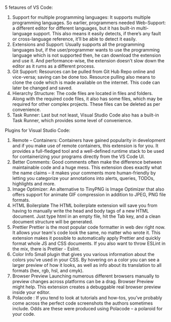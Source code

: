5 fetaures of VS Code:
1. Support for multiple programming languages:
It supports multiple programming languages. So earlier, programmers needed Web-Support: a different editor for different languages, but it has built-in multi-language support. This also means it easily detects, if there’s any fault or cross-language reference, it’ll be able to detect it easily.
2. Extensions and Support:
Usually supports all the programming languages but, if the user/programmer wants to use the programming language which is not supported then, he can download the extension and use it. And performance-wise, the extension doesn’t slow down the editor as it rums as a different process.
3. Git Support:
Resources can be pulled from Git Hub Repo online and vice-versa; saving can be done too. Resource pulling also means to clone the code which is made available on the internet. This code can later be changed and saved.
4. Hierarchy Structure:
The code files are located in files and folders. Along with the required code files, it also has some files, which may be required for other complex projects. These files can be deleted as per convenience.
5. Task Runner:
Last but not least, Visual Studio Code also has a built-in Task Runner, which provides some level of convenience.


Plugins for Visual Studio Code:
1.  Remote – Containers:
Containers have gained popularity in development and if you make use of remote containers, this extension is for you. It provides a full-fledged tool and a well-defined runtime stack to be used for containerizing your programs directly from the VS Code UI.
2. Better Comments:
Good comments often make the difference between maintainable code and a huge mess. This extension does exactly what the name claims – it makes your comments more human-friendly by letting you categorize your annotations into alerts, queries, TODOs, highlights and more.
3. Image Optimizer:
An alternative to TinyPNG is Image Optimizer that also offers support for animate GIF compression in addition to JPEG, PNG file formats.
4. HTML Boilerplate
The HTML boilerplate extension will save you from having to manually write the head and body tags of a new HTML document. Just type html in an empty file, hit the Tab key, and a clean document structure will be generated.
5. Prettier
Prettier is the most popular code formatter in web dev right now. It allows your team's code look the same, no matter who wrote it. This extension makes it possible to automatically apply Prettier and quickly format whole JS and CSS documents. If you also want to throw ESLint in the mix, there is Prettier - Eslint.
6. Color Info
Small plugin that gives you various information about the colors you've used in your CSS. By hovering on a color you can see a larger preview of how it looks, as well as info about its translation to all formats (hex, rgb, hsl, and cmyk).
7. Browser Preview
Launching numerous different browsers manually to preview changes across platforms can be a drag. Browser Preview might help. This extension creates a debuggable real browser preview inside your editor.
8. Polacode :
If you tend to look at tutorials and how-tos, you’ve probably come across the perfect code screenshots the authors sometimes include. Odds are these were produced using Polacode – a polaroid for your code.